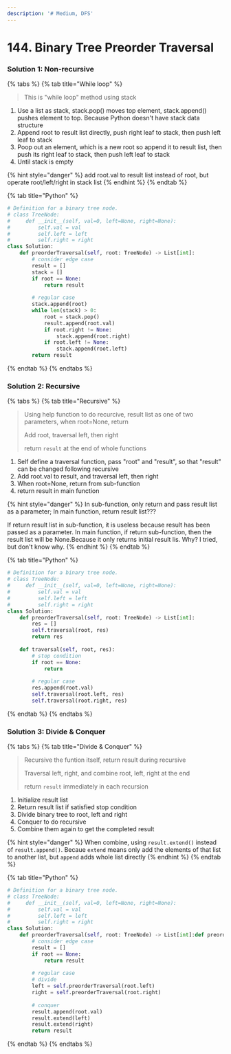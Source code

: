 ```yaml
---
description: '# Medium, DFS'
---
```


# 144. Binary Tree Preorder Traversal

### Solution 1: Non-recursive

{% tabs %}
{% tab title="While loop" %}
> This is "while loop" method using stack

1. Use a list as stack, stack.pop\(\) moves top element, stack.append\(\) pushes element to top. Because Python doesn't have stack data structure
2. Append root to result list directly, push right leaf to stack, then push left leaf to stack
3. Poop out an element, which is a new root so append it to result list, then push its right leaf to stack, then push left leaf to stack
4. Until stack is empty

{% hint style="danger" %}
add root.val to result list instead of root, but operate root/left/right in stack list
{% endhint %}
{% endtab %}

{% tab title="Python" %}
```python
# Definition for a binary tree node.
# class TreeNode:
#     def __init__(self, val=0, left=None, right=None):
#         self.val = val
#         self.left = left
#         self.right = right
class Solution:
    def preorderTraversal(self, root: TreeNode) -> List[int]:
        # consider edge case
        result = []
        stack = []
        if root == None:
            return result
        
        # regular case
        stack.append(root)
        while len(stack) > 0:
            root = stack.pop()
            result.append(root.val)
            if root.right != None:
                stack.append(root.right)
            if root.left != None:
                stack.append(root.left)
        return result
```
{% endtab %}
{% endtabs %}

### Solution 2: Recursive

{% tabs %}
{% tab title="Recursive" %}
> Using help function to do recurcive, result list as one of two parameters, when root=None, return
>
> Add root, traversal left, then right
>
> return `result` at the end of whole functions

1. Self define a traversal function, pass "root" and "result", so that "result" can be changed following recursive
2. Add root.val to result, and traversal left, then right
3. When root=None, return from sub-function
4. return result in main function

{% hint style="danger" %}
In sub-function, only return and pass result list as a parameter; In main function, return result list???

If return result list in sub-function, it is useless because result has been passed as a parameter. In main function, if return sub-function, then the result list will be None.Because it only returns initial result lis. Why? I tried, but don't know why.
{% endhint %}
{% endtab %}

{% tab title="Python" %}
```python
# Definition for a binary tree node.
# class TreeNode:
#     def __init__(self, val=0, left=None, right=None):
#         self.val = val
#         self.left = left
#         self.right = right
class Solution:
    def preorderTraversal(self, root: TreeNode) -> List[int]:
        res = []
        self.traversal(root, res)
        return res
    
    def traversal(self, root, res):
        # stop condition
        if root == None:
            return
        
        # regular case
        res.append(root.val)
        self.traversal(root.left, res)
        self.traversal(root.right, res)
```
{% endtab %}
{% endtabs %}

### Solution 3: Divide & Conquer

{% tabs %}
{% tab title="Divide & Conquer" %}
> Recursive the funtion itself, return result during recursive
>
> Traversal left, right, and combine root, left, right at the end
>
> return `result` immediately in each recursion

1. Initialize result list
2. Return result list if satisfied stop condition
3. Divide binary tree to root, left and right
4. Conquer to do recursive
5. Combine them again to get the completed result

{% hint style="danger" %}
When combine, using `result.extend()` instead of `result.append()`. Becaue `extend` means only add the elements of that list to another list, but `append` adds whole list directly
{% endhint %}
{% endtab %}

{% tab title="Python" %}
```python
# Definition for a binary tree node.
# class TreeNode:
#     def __init__(self, val=0, left=None, right=None):
#         self.val = val
#         self.left = left
#         self.right = right
class Solution:
    def preorderTraversal(self, root: TreeNode) -> List[int]:def preorderTraversal(self, root: TreeNode) -> List[int]:
        # consider edge case
        result = []
        if root == None:
            return result
        
        # regular case
        # divide
        left = self.preorderTraversal(root.left)
        right = self.preorderTraversal(root.right)
        
        # conquer
        result.append(root.val)
        result.extend(left)
        result.extend(right)
        return result
```
{% endtab %}
{% endtabs %}



